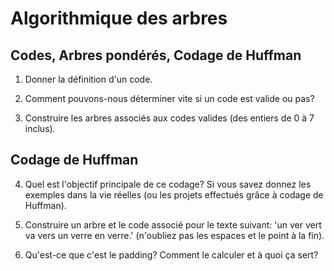 # Algorithmique des arbres

## Codes, Arbres pondérés, Codage de Huffman

1) Donner la définition d'un code.

2) Comment pouvons-nous déterminer vite si un code est valide ou pas?

3) Construire les arbres associés aux codes valides (des entiers de 0 à 7 inclus).

## Codage de Huffman

4) Quel est l'objectif principale de ce codage?
Si vous savez donnez les exemples dans la vie réelles (ou les projets effectués grâce à codage de Huffman).

5) Construire un arbre et le code associé pour le texte suivant: 'un ver vert va vers un verre en verre.' (n'oubliez pas les espaces et le point à la fin).

6) Qu'est-ce que c'est le padding? Comment le calculer et à quoi ça sert?
